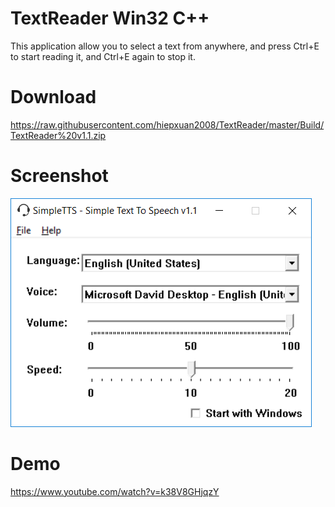 # TextReader Win32 C++
This application allow you to select a text from anywhere, and press Ctrl+E to start reading it, and Ctrl+E again to stop it.

# Download
https://raw.githubusercontent.com/hiepxuan2008/TextReader/master/Build/TextReader%20v1.1.zip

# Screenshot
![Screenshot](https://raw.githubusercontent.com/hiepxuan2008/TextReader/master/Screenshot.png)

# Demo
https://www.youtube.com/watch?v=k38V8GHjqzY
